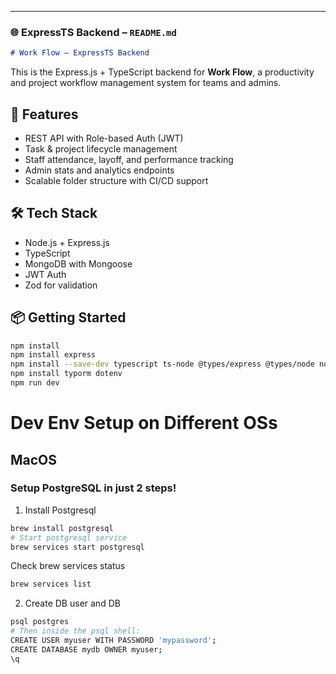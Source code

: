 
---

### 🌐 ExpressTS Backend – `README.md`

```markdown
# Work Flow — ExpressTS Backend
```

This is the Express.js + TypeScript backend for **Work Flow**, a productivity and project workflow management system for teams and admins.

## 🚀 Features
- REST API with Role-based Auth (JWT)
- Task & project lifecycle management
- Staff attendance, layoff, and performance tracking
- Admin stats and analytics endpoints
- Scalable folder structure with CI/CD support

## 🛠️ Tech Stack
- Node.js + Express.js
- TypeScript
- MongoDB with Mongoose
- JWT Auth
- Zod for validation

## 📦 Getting Started
```bash
npm install
npm install express
npm install --save-dev typescript ts-node @types/express @types/node nodemon
npm install typorm dotenv
npm run dev
```

# Dev Env Setup on Different OSs

## MacOS

### Setup PostgreSQL in just 2 steps!
1. Install Postgresql
```bash
brew install postgresql
# Start postgresql service
brew services start postgresql
```
Check brew services status
```bash
brew services list
```

2. Create DB user and DB
```bash
psql postgres
# Then inside the psql shell:
CREATE USER myuser WITH PASSWORD 'mypassword';
CREATE DATABASE mydb OWNER myuser;
\q
```

